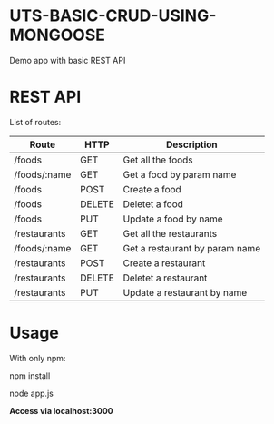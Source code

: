 # UTS-BASIC-CRUD-USING-MONGOOSE
Demo app with basic REST API  

# REST API
List of routes:  

Route|HTTP|Description
---|---|---
/foods|GET|Get all the foods
/foods/:name|GET|Get a food by param name  
/foods|POST|Create a food
/foods|DELETE|Deletet a food
/foods|PUT|Update a food by name
/restaurants|GET|Get all the restaurants
/foods/:name|GET|Get a restaurant by param name   
/restaurants|POST|Create a restaurant
/restaurants|DELETE|Deletet a restaurant
/restaurants|PUT|Update a restaurant by name

# Usage
With only npm:

npm install

node app.js

**Access via localhost:3000**